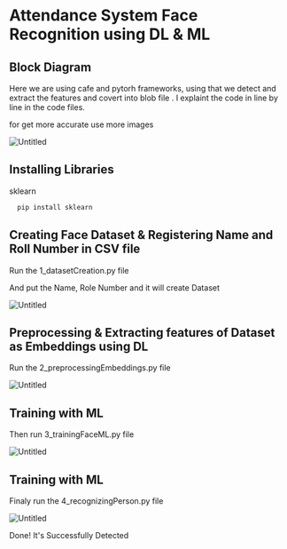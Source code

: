 
# Attendance System Face Recognition using DL & ML


## Block Diagram

Here we are using cafe and pytorh frameworks, using that we detect and extract the features and covert into blob file
. I explaint the code in line by line in the code files.

for get more accurate use more images

![Untitled](https://user-images.githubusercontent.com/61175452/193825720-69990246-d8b8-4973-84f8-35416339fb3f.png)

## Installing Libraries

sklearn
```bash
  pip install sklearn

```
    
## Creating Face Dataset & Registering Name and Roll Number in CSV file 

Run the 1_datasetCreation.py file

And put the Name, Role Number and it will create Dataset

![Untitled](https://user-images.githubusercontent.com/61175452/193837830-81d67370-312a-45f9-bdfe-107bdd7b1500.png)

## Preprocessing & Extracting features of Dataset as Embeddings using DL

Run the 2_preprocessingEmbeddings.py file

![Untitled](https://user-images.githubusercontent.com/61175452/193845399-d2e5f488-81e5-4d40-ac06-9b43ee1bcdad.png)

## Training with ML

Then run 3_trainingFaceML.py file

![Untitled](https://user-images.githubusercontent.com/61175452/193850637-f052493c-bebf-4cba-92d3-efc6b98817ed.png)


## Training with ML

Finaly run the 4_recognizingPerson.py file

![Untitled](https://user-images.githubusercontent.com/61175452/193852011-92d6f9e3-ae13-41e2-9dbe-435846e308c5.png)


Done! It's Successfully  Detected
